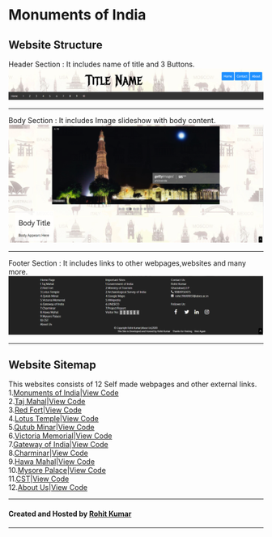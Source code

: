 # Monuments of India
## Website Structure
Header Section : It includes name of title and 3 Buttons.
<img src = 'readme-materials/header.png'>
************************************************************
Body Section : It includes Image slideshow with body content.
<img src = 'readme-materials/body.png'>
***********************************************************
Footer Section : It includes links to other webpages,websites and many more.
<img src = 'readme-materials/footer.png'>
************************************************************
## Website Sitemap
This websites consists of 12 Self made webpages and other external links.\
1.[Monuments of India](https://rk-rohitkumar.github.io/monuments/monuments.html)|[View Code](monuments.html)\
2.[Taj Mahal](https://rk-rohitkumar.github.io/monuments/tajmahal.html)|[View Code](tajmahal.html)\
3.[Red Fort](https://rk-rohitkumar.github.io/monuments/redfort.html)|[View Code](redfort.html)\
4.[Lotus Temple](https://rk-rohitkumar.github.io/monuments/lotustemple.html)|[View Code](lotustemple.html)\
5.[Qutub Minar](https://rk-rohitkumar.github.io/monuments/qutubminar.html)|[View Code](qutubminar.html)\
6.[Victoria Memorial](https://rk-rohitkumar.github.io/monuments/victoriamemorial.html)|[View Code](victoriamemorial.html)\
7.[Gateway of India](https://rk-rohitkumar.github.io/monuments/gatewayofindia.html)|[View Code](gatewayofindia.html)\
8.[Charminar](https://rk-rohitkumar.github.io/monuments/charminar.html)|[View Code](charminar.html)\
9.[Hawa Mahal](https://rk-rohitkumar.github.io/monuments/hawamahal.html)|[View Code](hawamahal.html)\
10.[Mysore Palace](https://rk-rohitkumar.github.io/monuments/mysorepalace.html)|[View Code](mysorepalace.html)\
11.[CST](https://rk-rohitkumar.github.io/monuments/cst.html)|[View Code](cst.html)\
12.[About Us](https://rk-rohitkumar.github.io/monuments/about.html)|[View Code](about.html)
************************************************************
#### Created and Hosted by [Rohit Kumar](https://aboutrohit.in)
************************************************************
